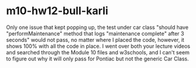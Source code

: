 # m10-hw12-bull-karli

Only one issue that kept popping up, the test under car class
"should have "performMaintenance" method that logs "maintenance complete" after 3 seconds"
would not pass, no matter where I placed the code, however, it shows 100% with all the code in place.
I went over both your lecture videos and searched through the Module 10 files and w3schools, and I can't seem to figure out why it will only pass for Pontiac but not the generic Car Class.